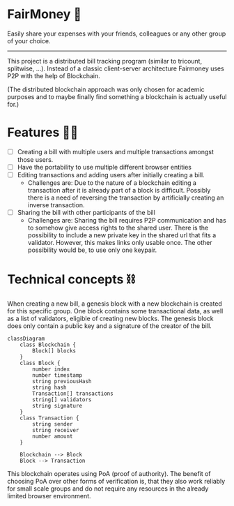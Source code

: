 # FairMoney 💸

Easily share your expenses with your friends, colleagues or any other group of your choice.

---

This project is a distributed bill tracking program (similar to tricount, splitwise, ...). Instead of a classic client-server architecture Fairmoney uses P2P with the help of Blockchain.

(The distributed blockchain approach was only chosen for academic purposes and to maybe finally find something a blockchain is actually useful for.)

# Features 🧑‍🔧
- [ ] Creating a bill with multiple users and multiple transactions amongst those users.
- [ ] Have the portability to use multiple different browser entities
- [ ] Editing transactions and adding users after initially creating a bill.
  - Challenges are: Due to the nature of a blockchain editing a transaction after it is already part of a block is difficult. Possibly there is a need of reversing the transaction by artificially creating an inverse transaction.
- [ ] Sharing the bill with other participants of the bill
  - Challenges are: Sharing the bill requires P2P communication and has to somehow give access rights to the shared user. There is the possibility to include a new private key in the shared url that fits a validator. However, this makes links only usable once. The other possibility would be, to use only one keypair.

# Technical concepts ⛓️
When creating a new bill, a genesis block with a new blockchain is created for this specific group. One block contains some transactional data, as well as a list of validators, eligible of creating new blocks. The genesis block does only contain a public key and a signature of the creator of the bill.
```mermaid
classDiagram
    class Blockchain {
        Block[] blocks
    }
    class Block {
        number index
        number timestamp
        string previousHash
        string hash
        Transaction[] transactions
        string[] validators
        string signature
    }
    class Transaction {
        string sender
        string receiver
        number amount
    }

    Blockchain --> Block
    Block --> Transaction
```

This blockchain operates using PoA (proof of authority). The benefit of choosing PoA over other forms of verification is, that they also work reliably for small scale groups and do not require any resources in the already limited browser environment.